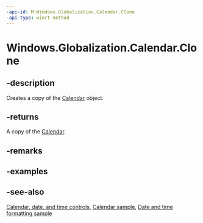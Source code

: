 ```yaml
---
-api-id: M:Windows.Globalization.Calendar.Clone
-api-type: winrt method
---
```


<!-- Method syntax
public Windows.Globalization.Calendar Clone()
-->

# Windows.Globalization.Calendar.Clone

## -description
Creates a copy of the [Calendar](calendar.md) object.

## -returns
A copy of the [Calendar](calendar.md).

## -remarks

## -examples

## -see-also

[Calendar, date, and time controls](/windows/uwp/design/controls-and-patterns/date-and-time), [Calendar sample](https://github.com/Microsoft/Windows-universal-samples/tree/master/Samples/Calendar), [Date and time formatting sample](https://github.com/microsoft/Windows-universal-samples/tree/master/Samples/DateTimeFormatting)

